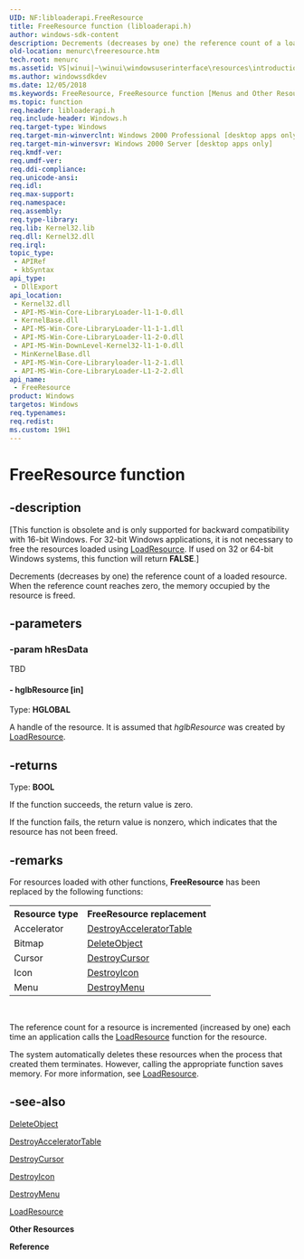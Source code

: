 ```yaml
---
UID: NF:libloaderapi.FreeResource
title: FreeResource function (libloaderapi.h)
author: windows-sdk-content
description: Decrements (decreases by one) the reference count of a loaded resource. When the reference count reaches zero, the memory occupied by the resource is freed.
old-location: menurc\freeresource.htm
tech.root: menurc
ms.assetid: VS|winui|~\winui\windowsuserinterface\resources\introductiontoresources\resourcereference\resourcefunctions\freeresource.htm
ms.author: windowssdkdev
ms.date: 12/05/2018
ms.keywords: FreeResource, FreeResource function [Menus and Other Resources], _win32_FreeResource, _win32_freeresource_cpp, libloaderapi/FreeResource, menurc.freeresource, winui._win32_freeresource
ms.topic: function
req.header: libloaderapi.h
req.include-header: Windows.h
req.target-type: Windows
req.target-min-winverclnt: Windows 2000 Professional [desktop apps only]
req.target-min-winversvr: Windows 2000 Server [desktop apps only]
req.kmdf-ver: 
req.umdf-ver: 
req.ddi-compliance: 
req.unicode-ansi: 
req.idl: 
req.max-support: 
req.namespace: 
req.assembly: 
req.type-library: 
req.lib: Kernel32.lib
req.dll: Kernel32.dll
req.irql: 
topic_type:
 - APIRef
 - kbSyntax
api_type:
 - DllExport
api_location:
 - Kernel32.dll
 - API-MS-Win-Core-LibraryLoader-l1-1-0.dll
 - KernelBase.dll
 - API-MS-Win-Core-LibraryLoader-l1-1-1.dll
 - API-MS-Win-Core-LibraryLoader-l1-2-0.dll
 - API-MS-Win-DownLevel-Kernel32-l1-1-0.dll
 - MinKernelBase.dll
 - API-MS-Win-Core-Libraryloader-l1-2-1.dll
 - API-MS-Win-Core-LibraryLoader-L1-2-2.dll
api_name:
 - FreeResource
product: Windows
targetos: Windows
req.typenames: 
req.redist: 
ms.custom: 19H1
---
```


# FreeResource function


## -description


<p class="CCE_Message">[This  function is obsolete and is only supported for backward compatibility with 16-bit Windows. For 32-bit Windows applications, it is not necessary to free the resources loaded using <a href="https://msdn.microsoft.com/4c91f571-505d-4959-b337-8f26c91fc573">LoadResource</a>. If used on 32 or 64-bit Windows systems, this function will return <b>FALSE</b>.]

Decrements (decreases by one) the reference count of a loaded resource. When the reference count reaches zero, the memory occupied by the resource is freed.


## -parameters




### -param hResData

TBD




#### - hglbResource [in]

Type: <b>HGLOBAL</b>

A handle of the resource. It is assumed that <i>hglbResource</i> was created by <a href="https://msdn.microsoft.com/4c91f571-505d-4959-b337-8f26c91fc573">LoadResource</a>.


## -returns



Type: <b>BOOL</b>

If the function succeeds, the return value is zero.

If the function fails, the return value is nonzero, which indicates that the resource has not been freed.




## -remarks



For resources loaded with other functions, <b>FreeResource</b> has been replaced by the following functions:

<table class="clsStd">
<tr>
<th>Resource type</th>
<th>FreeResource replacement</th>
</tr>
<tr>
<td>Accelerator</td>
<td>
<a href="https://msdn.microsoft.com/17fd308f-c1ad-41aa-ae65-72e22a7500f3">DestroyAcceleratorTable</a>
</td>
</tr>
<tr>
<td>Bitmap</td>
<td>
<a href="https://msdn.microsoft.com/cc679af0-6839-4c83-9c42-39d7ededda40">DeleteObject</a>
</td>
</tr>
<tr>
<td>Cursor</td>
<td>
<a href="https://msdn.microsoft.com/fee6d837-9fc7-4ea6-b5d7-3889a64ccdea">DestroyCursor</a>
</td>
</tr>
<tr>
<td>Icon</td>
<td>
<a href="https://msdn.microsoft.com/ffe21e34-ebe0-4ec8-830f-64c733ef9097">DestroyIcon</a>
</td>
</tr>
<tr>
<td>Menu</td>
<td>
<a href="https://msdn.microsoft.com/4fc9e332-09a6-4877-a831-e1128144530d">DestroyMenu</a>
</td>
</tr>
</table>
 

The reference count for a resource is incremented (increased by one) each time an application calls the <a href="https://msdn.microsoft.com/4c91f571-505d-4959-b337-8f26c91fc573">LoadResource</a> function for the resource.

The system automatically deletes these resources when the process that created them terminates. However, calling the appropriate function saves memory.  For more information, see <a href="https://msdn.microsoft.com/4c91f571-505d-4959-b337-8f26c91fc573">LoadResource</a>.




## -see-also




<a href="https://msdn.microsoft.com/cc679af0-6839-4c83-9c42-39d7ededda40">DeleteObject</a>



<a href="https://msdn.microsoft.com/17fd308f-c1ad-41aa-ae65-72e22a7500f3">DestroyAcceleratorTable</a>



<a href="https://msdn.microsoft.com/fee6d837-9fc7-4ea6-b5d7-3889a64ccdea">DestroyCursor</a>



<a href="https://msdn.microsoft.com/ffe21e34-ebe0-4ec8-830f-64c733ef9097">DestroyIcon</a>



<a href="https://msdn.microsoft.com/4fc9e332-09a6-4877-a831-e1128144530d">DestroyMenu</a>



<a href="https://msdn.microsoft.com/4c91f571-505d-4959-b337-8f26c91fc573">LoadResource</a>



<b>Other Resources</b>



<b>Reference</b>
 

 

